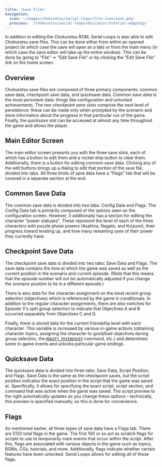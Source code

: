 ```yaml
---
title: 'Save Files'
navigation:
  icon: '/images/chokuretsu/serial-loops/file-icon/save.png'
  previous: '/chokuretsu/serial-loops/docs/misc/tutorial-mappings'
---
```


In addition to editing the Chokuretsu ROM, Serial Loops is also able to edit Chokuretsu save files. This can be done either from within
an opened project (in which case the save will open as a tab) or from the main menu (in which case the save editor will take up the entire window).
This can be done by going to "File" &rarr; "Edit Save File" or by clicking the "Edit Save File" link on the home screen.

## Overview
Chokuretsu save files are composed of three primary components: common save data, checkpoint save data, and quicksave data.
_Common save data_ is the most persistent data: things like configuration and unlocked achievements. The two _checkpoint save slots_
comprise the next level of persistence: these can be made only when prompted by the scenario and store information about the progress
in that particular run of the game. Finally, the _quicksave slot_ can be accessed at almost any time throughout the game and allows
the player.

## Main Editor Screen
The main editor screen presents you with the three save slots, each of which has a button to edit them and a rocket ship button to clear them.
Additionally, there is a button for editing common save data. Clicking any of the edit buttons brings up a dialog to edit that portion of the
save file, divided into tabs. All three kinds of save data have a "Flags" tab that will be covered in a separate section at the end.

## Common Save Data
The common save data is divided into two tabs: Config Data and Flags. The Config Data tab is primarily composed of the options seen
on the configuration screen. However, it additionally has a section for editing the character "power statuses". These represent the level
of each of the three characters with puzzle phase powers (Asahina, Nagato, and Koizumi), their progress toward leveling up, and how many
remaining uses of their power they currently have.

## Checkpoint Save Data
The checkpoint save data is divided into two tabs: Save Data and Flags. The save data contains the time at which the game was saved as well
as the current position in the scenario and current episode. (Note that this means that the episode number will not be automatically adjusted
if you change the scenario position to lie in a different episode.)

There is also data for the character assignment on the most recent group selection (objectives) which is referenced by the game in conditionals.
In addition to the regular character assignments, there are also switches for Episode 3's split group selection to indicate that Objectives A and
B occurred separately from Objectives C and D.

Finally, there is stored data for the current friendship level with each character. This variable is increased by various in-game actions (obtaining
character topics, assigning the character to good/bad objectives during group selection, the [`MODIFY_FRIENDSHIP`](scripts/commands#modify_friendship)
command, etc.) and determines some in-game events and unlocks particular game endings.

## Quicksave Data
The quicksave data is divided into three tabs: Save Data, Script Position, and Flags. Save Data is the same as the checkpoint saves, but the script
position indicates the exact position in the script that the game was saved at. Specifically, it allows for specifying the exact script, script section,
and command that was active when the game was saved. The script preview to the right automatically updates as you change these options &ndash; technically,
this preview is specified manually, so this is done for convenience.

## Flags
As mentioned earlier, all three types of save data have a Flags tab. There are 5120 total flags in the game. The first 100 or so act as scratch flags for
scripts to use to temporarily mark events that occur within the script. After this, flags are associated with various objects in the game such as topics,
BGMs, CGs, tutorials, and more. Additionally, flags indicate whether certain features have been unlocked. Serial Loops allows for editing _all_ of these
flags.
